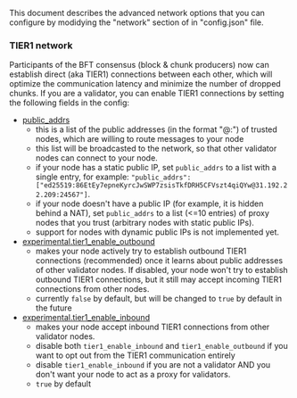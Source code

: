 This document describes the advanced network options that you can configure by modidying
the "network" section of in "config.json" file.

### TIER1 network

Participants of the BFT consensus (block & chunk producers) now can establish direct (aka TIER1) connections
between each other, which will optimize the communication latency and minimize the number of dropped chunks. 
If you are a validator, you can enable TIER1 connections by setting the following fields in the config:

* [public_addrs](https://github.com/near/nearcore/blob/d95a5f58d998c69cb8d4e965ad6b0a440cf3f233/chain/network/src/config_json.rs#L154)
  * this is a list of the public addresses (in the format "<node public key>@<IP>:<port>") of trusted nodes,
    which are willing to route messages to your node
  * this list will be broadcasted to the network, so that other validator nodes can connect to your node.
  * if your node has a static public IP, set `public_addrs` to a list with a single entry, for example:
    `"public_addrs": ["ed25519:86EtEy7epneKyrcJwSWP7zsisTkfDRH5CFVszt4qiQYw@31.192.22.209:24567"]`.
  * if your node doesn't have a public IP (for example, it is hidden behind a NAT), set `public_addrs` to
    a list (<=10 entries) of proxy nodes that you trust (arbitrary nodes with static public IPs).
  * support for nodes with dynamic public IPs is not implemented yet.
* [experimental.tier1_enable_outbound](https://github.com/near/nearcore/blob/d95a5f58d998c69cb8d4e965ad6b0a440cf3f233/chain/network/src/config_json.rs#L213)
  * makes your node actively try to establish outbound TIER1 connections (recommended) once it learns about
    public addresses of other validator nodes. If disabled, your node won't try to establish outbound TIER1 connections,
    but it still may accept incoming TIER1 connections from other nodes.
  * currently `false` by default, but will be changed to `true` by default in the future
* [experimental.tier1_enable_inbound](https://github.com/near/nearcore/blob/d95a5f58d998c69cb8d4e965ad6b0a440cf3f233/chain/network/src/config_json.rs#L209)
  * makes your node accept inbound TIER1 connections from other validator nodes.
  * disable both `tier1_enable_inbound` and `tier1_enable_outbound` if you want to opt out from the TIER1 communication entirely
  * disable `tier1_enable_inbound` if you are not a validator AND you don't want your node to act as a proxy for validators.
  * `true` by default
